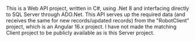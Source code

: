This is a Web API project, written in C#, using .Net 8 and interfacing directly to SQL Server through ADO.Net.
This API serves up the required data (and receives the same for new records/updated records) from the "RobotClient" project, which is an Angular 16.x project.
I have not made the matching Client project to be publicly available as is this Server project.
